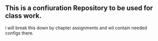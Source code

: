 ## This is a confiuration Repository to be used for class work.

i will break this down by chapter assignments and wil contain needed configs there.
